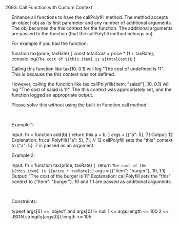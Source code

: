 2693. Call Function with Custom Context

Enhance all functions to have the callPolyfill method. The method accepts an object obj as its first parameter and any number of additional arguments. The obj becomes the this context for the function. The additional arguments are passed to the function (that the callPolyfill method belongs on).

For example if you had the function:

function tax(price, taxRate) {
  const totalCost = price * (1 + taxRate);
  console.log(`The cost of ${this.item} is ${totalCost}`);
}


Calling this function like tax(10, 0.1) will log "The cost of undefined is 11". This is because the this context was not defined.

However, calling the function like tax.callPolyfill({item: "salad"}, 10, 0.1) will log "The cost of salad is 11". The this context was appropriately set, and the function logged an appropriate output.

Please solve this without using the built-in Function.call method.

 

Example 1:

Input:
fn = function add(b) {
  return this.a + b;
}
args = [{"a": 5}, 7]
Output: 12
Explanation:
fn.callPolyfill({"a": 5}, 7); // 12
callPolyfill sets the "this" context to {"a": 5}. 7 is passed as an argument.


Example 2:

Input: 
fn = function tax(price, taxRate) { 
 return `The cost of the ${this.item} is ${price * taxRate}`; 
}
args = [{"item": "burger"}, 10, 1.1]
Output: "The cost of the burger is 11"
Explanation: callPolyfill sets the "this" context to {"item": "burger"}. 10 and 1.1 are passed as additional arguments.


 

Constraints:

typeof args[0] == 'object' and args[0] != null
1 <= args.length <= 100
2 <= JSON.stringify(args[0]).length <= 105